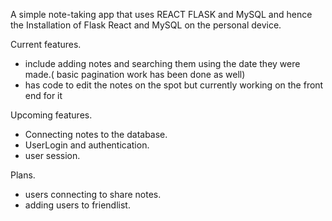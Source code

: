 A simple note-taking app that uses REACT FLASK and MySQL and hence the Installation of Flask React and MySQL on the personal device.

Current features. 
- include adding notes and searching them using the date they were made.( basic pagination work has been done as well)
- has code to edit the notes on the spot but currently working on the front end for it

Upcoming features. 
- Connecting notes to the database.
- UserLogin and authentication.
- user session.

Plans.
- users connecting to share notes.
- adding users to friendlist.

  



